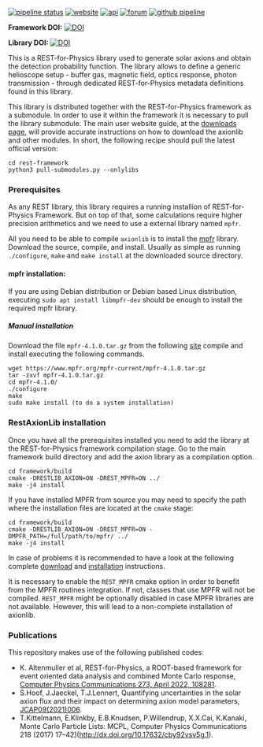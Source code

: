 [![pipeline status](https://gitlab.cern.ch/rest-for-physics/axionlib/badges/master/pipeline.svg)](https://gitlab.cern.ch/rest-for-physics/axionlib/-/commits/master)
[![website](https://img.shields.io/badge/user-guide-E8B6FF.svg)](https://rest-for-physics.github.io)
[![api](https://img.shields.io/badge/user-API-FFCA78.svg)](https://sultan.unizar.es/rest/)
[![forum](https://img.shields.io/badge/user-forum-AAFF90.svg)](https://rest-forum.unizar.es/)
[![github pipeline](https://github.com/rest-for-physics/axionlib/actions/workflows/validation.yml/badge.svg)](https://github.com/rest-for-physics/axionlib/commits/master)

**Framework DOI:** [![DOI](https://zenodo.org/badge/DOI/10.5281/zenodo.7156324.svg)](https://doi.org/10.5281/zenodo.7156324)

**Library DOI:** [![DOI](https://zenodo.org/badge/DOI/10.5281/zenodo.7415788.svg)](https://doi.org/10.5281/zenodo.7415788)


This is a REST-for-Physics library used to generate solar axions and obtain the detection probability function. The library allows to define a generic helioscope setup - buffer gas, magnetic field, optics response, photon transmission - through dedicated REST-for-Physics metadata definitions found in this library.

This library is distributed together with the REST-for-Physics framework as a submodule. In order to use it within the framework it is necessary to pull the library submodule. The main user website guide, at the [downloads page](https://rest-for-physics.github.io/downloading.html), will provide accurate instructions on how to download the axionlib and other modules. In short, the following recipe should pull the latest official version:

```
cd rest-framework
python3 pull-submodules.py --onlylibs
```

### Prerequisites

As any REST library, this library requires a running installion of REST-for-Physics Framework. But on top of that, some calculations require higher precision arithmetics and we need to use a external library named `mpfr`.

All you need to be able to compile `axionlib` is to install the [mpfr](https://www.mpfr.org) library. Download the source, compile, and install.  Usually as simple as running `./configure`, `make` and `make install` at the downloaded source directory.

#### mpfr installation:

If you are using Debian distribution or Debian based Linux distribution, executing `sudo apt install libmpfr-dev` should be enough to install the required mpfr library.

##### Manual installation

Download the file `mpfr-4.1.0.tar.gz` from the following [site](https://www.mpfr.org/mpfr-current/#download) compile and install executing the following commands.

```
wget https://www.mpfr.org/mpfr-current/mpfr-4.1.0.tar.gz
tar -zxvf mpfr-4.1.0.tar.gz
cd mpfr-4.1.0/
./configure
make
sudo make install (to do a system installation)
```

### RestAxionLib installation

Once you have all the prerequisites installed you need to add the library at the REST-for-Physics framework compilation stage. Go to the main framework build directory and add the axion library as a compilation option.

```
cd framework/build
cmake -DRESTLIB_AXION=ON -DREST_MPFR=ON ../
make -j4 install
```

If you have installed MPFR from source you may need to specify the path where the installation files are located at the `cmake` stage:

```
cd framework/build
cmake -DRESTLIB_AXION=ON -DREST_MPFR=ON -DMPFR_PATH=/full/path/to/mpfr/ ../
make -j4 install
```

In case of problems it is recommended to have a look at the following complete [download](https://rest-for-physics.github.io/downloading.html) and [installation](https://rest-for-physics.github.io/installation) instructions.

It is necessary to enable the `REST_MPFR` cmake option in order to benefit from the MPFR routines integration. If not, classes that use MPFR will not be compiled. `REST_MPFR` might be optionally disabled in case MPFR libraries are not available. However, this will lead to a non-complete installation of axionlib.

### Publications

This repository makes use of the following published codes:
- K. Altenmuller et al, REST-for-Physics, a ROOT-based framework for event oriented data analysis and combined Monte Carlo response, [Computer Physics Communications 273, April 2022, 108281](https://doi.org/10.1016/j.cpc.2021.108281).
- S.Hoof, J.Jaeckel, T.J.Lennert, Quantifying uncertainties in the solar axion flux and their impact on determining axion model parameters, [JCAP09(2021)006](https://doi.org/10.1088/1475-7516/2021/09/006).
- T.Kittelmann, E.Klinkby, E.B.Knudsen, P.Willendrup, X.X.Cai, K.Kanaki, Monte Carlo Particle Lists: MCPL, Computer Physics Communications 218 (2017) 17–42](http://dx.doi.org/10.17632/cby92vsv5g.1).
